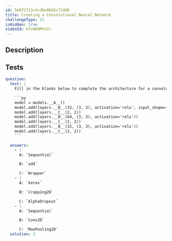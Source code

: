 ```yaml
---
id: 5e8f2f13c4cdbe86b5c72d98
title: Creating a Convolutional Neural Network
challengeType: 11
isHidden: true
videoId: kfv0K8MtkIc
---
```


## Description
<section id='description'>
</section>

## Tests
<section id='tests'>

```yml
question:
  text: |
    Fill in the blanks below to complete the architecture for a convolutional neural network:

    ```py
    model = models.__A__()
    model.add(layers.__B__(32, (3, 3), activation='relu', input_shape=(32, 32, 3)))
    model.add(layers.__C__(2, 2))
    model.add(layers.__B__(64, (3, 3), activation='relu'))
    model.add(layers.__C__(2, 2))
    model.add(layers.__B__(32, (3, 3), activation='relu'))
    model.add(layers.__C__(2, 2))
    ```

  answers:
    - |
      A: `Sequential`

      B: `add`

      C: `Wrapper`
    - |
      A: `keras`

      B: `Cropping2D`

      C: `AlphaDropout`
    - |
      A: `Sequential`

      B: `Conv2D`

      C: `MaxPooling2D`
  solution: 3
```

</section>


